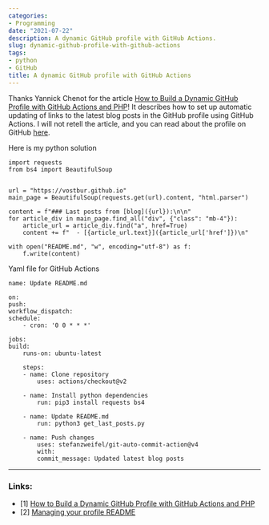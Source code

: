 ```yaml
---
categories:
- Programming
date: "2021-07-22"
description: A dynamic GitHub profile with GitHub Actions.
slug: dynamic-github-profile-with-github-actions
tags:
- python
- GitHub
title: A dynamic GitHub profile with GitHub Actions
---
```


Thanks Yannick Chenot for the article [How to Build a Dynamic GitHub Profile with GitHub Actions and PHP](https://hackernoon.com/how-to-build-a-dynamic-github-profile-with-github-actions-and-php-h5g34cr)! It describes how to set up automatic updating of links to the latest blog posts in the GitHub profile using GitHub Actions. I will not retell the article, and you can read about the profile on GitHub [here]((https://docs.github.com/en/github/setting-up-and-managing-your-github-profile/customizing-your-profile/managing-your-profile-readme?ref=hackernoon.com)).

Here is my python solution

    import requests
    from bs4 import BeautifulSoup


    url = "https://vostbur.github.io"
    main_page = BeautifulSoup(requests.get(url).content, "html.parser")

    content = f"### Last posts from [blog]({url}):\n\n"
    for article_div in main_page.find_all("div", {"class": "mb-4"}):
        article_url = article_div.find("a", href=True)
        content += f"  - [{article_url.text}]({article_url['href']})\n"

    with open("README.md", "w", encoding="utf-8") as f:
        f.write(content)

Yaml file for GitHub Actions

    name: Update README.md

    on:
    push:
    workflow_dispatch:
    schedule:
        - cron: '0 0 * * *'

    jobs:
    build:
        runs-on: ubuntu-latest

        steps:
        - name: Clone repository
            uses: actions/checkout@v2
        
        - name: Install python dependencies
            run: pip3 install requests bs4

        - name: Update README.md
            run: python3 get_last_posts.py

        - name: Push changes
            uses: stefanzweifel/git-auto-commit-action@v4
            with:
            commit_message: Updated latest blog posts

----
### Links:

- [1] [How to Build a Dynamic GitHub Profile with GitHub Actions and PHP](https://hackernoon.com/how-to-build-a-dynamic-github-profile-with-github-actions-and-php-h5g34cr)
- [2] [Managing your profile README](https://docs.github.com/en/github/setting-up-and-managing-your-github-profile/customizing-your-profile/managing-your-profile-readme?ref=hackernoon.com)
